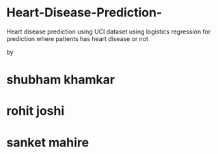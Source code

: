 # Heart-Disease-Prediction-
Heart disease prediction using UCI dataset
using logistics regression for prediction where patients has heart disease or not 

by
# shubham khamkar 
# rohit joshi 
# sanket mahire 

